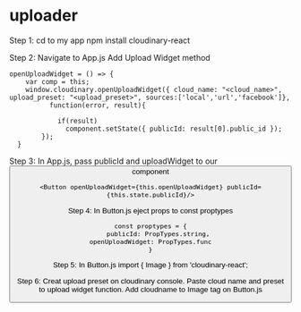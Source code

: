 # uploader

Step 1:
cd to my app
npm install cloudinary-react

Step 2:
Navigate to App.js
Add Upload Widget method

```
openUploadWidget = () => {
    var comp = this;
    window.cloudinary.openUploadWidget({ cloud_name: "<cloud_name>", upload_preset: "<upload_preset>", sources:['local','url','facebook']}, 
          function(error, result){

            if(result)            
              component.setState({ publicId: result[0].public_id });
        });
  }
```

Step 3:
In App.js, pass publicId and uploadWidget to our <Button /> component

```<Button openUploadWidget={this.openUploadWidget} publicId={this.state.publicId}/>```

Step 4:
In Button.js eject props to const proptypes 

```
const proptypes = {
	publicId: PropTypes.string,
	openUploadWidget: PropTypes.func	
}
```

Step 5: 
In Button.js import { Image } from 'cloudinary-react';

Step 6: 
Creat upload preset on cloudinary console. Paste cloud name and preset to upload widget function. Add cloudname to Image tag on Button.js 



